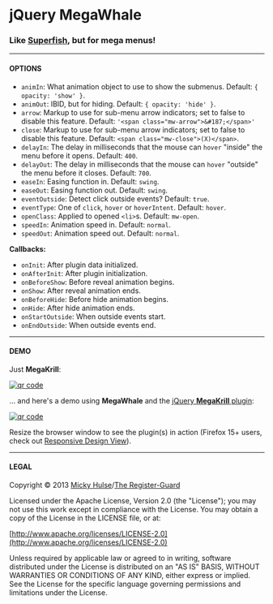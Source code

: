 # jQuery MegaWhale

### Like [Superfish](http://users.tpg.com.au/j_birch/plugins/superfish/), but for mega menus!

---

#### OPTIONS
		
* `animIn`: What animation object to use to show the submenus. Default: `{ opacity: 'show' }`.
* `animOut`: IBID, but for hiding. Default: `{ opacity: 'hide' }`.
* `arrow`: Markup to use for sub-menu arrow indicators; set to false to disable this feature. Default: `'<span class="mw-arrow">&#187;</span>'`
* `close`: Markup to use for sub-menu arrow indicators; set to false to disable this feature. Default: `<span class="mw-close">(X)</span>`.
* `delayIn`: The delay in milliseconds that the mouse can `hover` "inside" the menu before it opens. Default: `400`.
* `delayOut`: The delay in milliseconds that the mouse can `hover` "outside" the menu before it closes. Default: `700`.
* `easeIn`: Easing function in. Default: `swing`.
* `easeOut`: Easing function out. Default: `swing`.
* `eventOutside`: Detect click outside events? Default: `true`.
* `eventType`: One of `click`, `hover` or `hoverIntent`. Default: `hover`.
* `openClass`: Applied to opened `<li>`s. Default: `mw-open`.
* `speedIn`: Animation speed in. Default: `normal`.
* `speedOut`: Animation speed out. Default: `normal`.

**Callbacks:**

* `onInit`: After plugin data initialized.
* `onAfterInit`: After plugin initialization.
* `onBeforeShow`: Before reveal animation begins.
* `onShow`: After reveal animation ends.
* `onBeforeHide`: Before hide animation begins.
* `onHide`: After hide animation ends.
* `onStartOutside`: When outside events start.
* `onEndOutside`: When outside events end.

---

#### DEMO

Just **MegaKrill**:

[![qr code](http://chart.apis.google.com/chart?cht=qr&chl=https://github.com/registerguard/jquery-megawhale/&chs=240x240)](http://registerguard.github.com/jquery-megawhale/demo/)

… and here's a demo using **MegaWhale** and the [jQuery **MegaKrill** plugin](https://github.com/registerguard/jquery-megakrill):

[![qr code](http://chart.apis.google.com/chart?cht=qr&chl=https://github.com/registerguard/jquery-mega-demos/&chs=240x240)](http://registerguard.github.com/jquery-mega-demos/)

Resize the browser window to see the plugin(s) in action (Firefox 15+ users, check out [Responsive Design View](https://developer.mozilla.org/en-US/docs/Tools/Responsive_Design_View)).

---

#### LEGAL

Copyright © 2013 [Micky Hulse](http://hulse.me)/[The Register-Guard](http://registerguard.com)

Licensed under the Apache License, Version 2.0 (the "License"); you may not use this work except in compliance with the License. You may obtain a copy of the License in the LICENSE file, or at:

[http://www.apache.org/licenses/LICENSE-2.0](http://www.apache.org/licenses/LICENSE-2.0)

Unless required by applicable law or agreed to in writing, software distributed under the License is distributed on an "AS IS" BASIS, WITHOUT WARRANTIES OR CONDITIONS OF ANY KIND, either express or implied. See the License for the specific language governing permissions and limitations under the License.